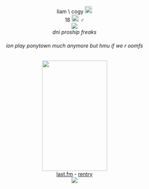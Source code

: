 <div align="center">
  <div>
liam \ cogy <img src="https://64.media.tumblr.com/81f029f7fe60b9ef987f6159c87ab416/e95425e74245493d-3b/s75x75_c1/4ef3ad83e353d1810de5a261fcfbc0f63a731d7e.gifv" height="20px"><br>
18 <img src="https://64.media.tumblr.com/de359465faf0a959c3f3995a5e32b839/c92552cb3469f532-16/s75x75_c1/262268ef628fda007c1bd7284dfb9c3f02541f71.gifv" height="20px"> ♂<br>
   <img src="https://64.media.tumblr.com/e981e8a5daec4ae9da5e14a5c1dc7672/45146dec3ad659df-01/s250x400/e044faa10ffa2701da0c2f6f1cb853b4d3ee262e.gifv"><br>
  <i>dni proship freaks</i><br>
   <h6> ion play ponytown much anymore but hmu if we r oomfs</h6>
   <img src="https://i.pinimg.com/1200x/46/1d/82/461d8276ce16facd5ca1fef9f75030ef.jpg" height="300px" width="177px">
  </div>
<a href="https://www.last.fm/user/cogyxx">last.fm</a> - <a href="https://rentry.co/cogy">rentry</a><br>
 <img src="https://64.media.tumblr.com/60d810b767ca2e04944397839bf3ddd3/aac1d81f34f6dc41-8c/s640x960/ad35825e73475cf3e37ea8273f648abf7de3f2ee.gifv">
</div>
